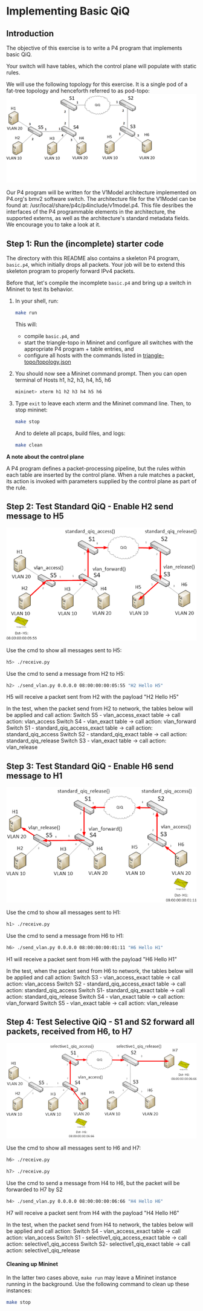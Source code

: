 # Implementing Basic QiQ

## Introduction

The objective of this exercise is to write a P4 program that
implements basic QiQ.

Your switch will have tables, which the control plane will
populate with static rules.

We will use the following topology for this exercise. It is a single
pod of a fat-tree topology and henceforth referred to as pod-topo:
![triangle-topo](./triangle-topo/qiq-network-simulation.png)

Our P4 program will be written for the V1Model architecture implemented
on P4.org's bmv2 software switch. The architecture file for the V1Model
can be found at: /usr/local/share/p4c/p4include/v1model.p4. This file
desribes the interfaces of the P4 programmable elements in the architecture,
the supported externs, as well as the architecture's standard metadata
fields. We encourage you to take a look at it.

## Step 1: Run the (incomplete) starter code

The directory with this README also contains a skeleton P4 program,
`basic.p4`, which initially drops all packets. Your job will be to
extend this skeleton program to properly forward IPv4 packets.

Before that, let's compile the incomplete `basic.p4` and bring
up a switch in Mininet to test its behavior.

1. In your shell, run:
   ```bash
   make run
   ```
   This will:
   * compile `basic.p4`, and
   * start the triangle-topo in Mininet and configure all switches with
   the appropriate P4 program + table entries, and
   * configure all hosts with the commands listed in
   [triangle-topo/topology.json](./triangle-topo/topology.json)

2. You should now see a Mininet command prompt. Then you can open terminal of Hosts h1, h2, h3, h4, h5, h6
   ```bash
   mininet> xterm h1 h2 h3 h4 h5 h6
   ```
3. Type `exit` to leave each xterm and the Mininet command line.
   Then, to stop mininet:
   ```bash
   make stop
   ```
   And to delete all pcaps, build files, and logs:
   ```bash
   make clean
   ```
   
**A note about the control plane**

A P4 program defines a packet-processing pipeline, but the rules within each table are inserted by the control plane. When a rule matches a packet, its action is invoked with parameters supplied by the control plane as part of the rule.

## Step 2: Test Standard QiQ - Enable H2 send message to H5

![triangle-topo](./triangle-topo/Standard-QiQ-Enable-H2-send-message-to-H5.png)

Use the cmd to show all messages sent to H5:
   ```bash
   h5> ./receive.py
   ```
Use the cmd to send a message from H2 to H5:  
   ```bash
   h2> ./send_vlan.py 0.0.0.0 08:00:00:00:05:55 "H2 Hello H5"
   ```
H5 will receive a packet sent from H2 with the payload "H2 Hello H5"

In the test, when the packet send from H2 to network, the tables below will be applied and call action:
Switch S5 - vlan_access_exact table             -> call action: vlan_access
Switch S4 - vlan_exact table                    -> call action: vlan_forward
Switch S1 - standard_qiq_access_exact  table    -> call action: standard_qiq_access
Switch S2 - standard_qiq_exact table            -> call action: standard_qiq_release
Switch S3 - vlan_exact table                    -> call action: vlan_release

## Step 3: Test Standard QiQ - Enable H6 send message to H1

![triangle-topo](./triangle-topo/Standard-QiQ-Enable-H6-send-message-to-H1.png)

Use the cmd to show all messages sent to H1:
   ```bash
   h1> ./receive.py
   ```
Use the cmd to send a message from H6 to H1:
   ```bash
   h6> ./send_vlan.py 0.0.0.0 08:00:00:00:01:11 "H6 Hello H1"
   ```
H1 will receive a packet sent from H6 with the payload "H6 Hello H1"

In the test, when the packet send from H6 to network, the tables below will be applied and call action:
Switch S3 - vlan_access_exact table             -> call action: vlan_access
Switch S2 - standard_qiq_access_exact table     -> call action: standard_qiq_access
Switch S1- standard_qiq_exact table             -> call action: standard_qiq_release
Switch S4 - vlan_exact table                    -> call action: vlan_forward
Switch S5 - vlan_exact table                    -> call action: vlan_release


## Step 4: Test **Selective QiQ - S1 and S2 forward all packets, received from H6, to H7**

![triangle-topo](./triangle-topo/Selective-QiQ-S1-and-S2-forward-all-packets-received-from-H4-to-H7.png)

Use the cmd to show all messages sent to H6 and H7:
   ```bash
   h6> ./receive.py
   ```
   ```bash
   h7> ./receive.py
   ```
Use the cmd to send a message from H4 to H6, but the packet will be forwarded to H7 by S2  
   ```bash
   h4> ./send_vlan.py 0.0.0.0 08:00:00:00:06:66 "H4 Hello H6"
   ```
H7 will receive a packet sent from H4 with the payload "H4 Hello H6"

In the test, when the packet send from H4 to network, the tables below will be applied and call action:
Switch S4 - vlan_access_exact table                -> call action: vlan_access
Switch S1 - selective1_qiq_access_exact table      -> call action: selective1_qiq_access
Switch S2- selective1_qiq_exact table              -> call action: selective1_qiq_release


#### Cleaning up Mininet

In the latter two cases above, `make run` may leave a Mininet instance
running in the background. Use the following command to clean up
these instances:

```bash
make stop
```

